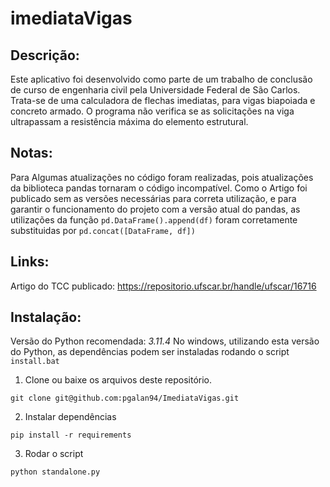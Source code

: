 # imediataVigas

## Descrição:

Este aplicativo foi desenvolvido como parte de um trabalho de conclusão de curso de engenharia civil pela Universidade Federal de São Carlos. Trata-se de uma calculadora de flechas imediatas, para vigas biapoiada e concreto armado. O programa não verifica se as solicitações na viga ultrapassam a resistência máxima do elemento estrutural.

## Notas: 
Para Algumas atualizações no código foram realizadas, pois atualizações da
biblioteca pandas tornaram o código incompatível. Como o Artigo foi
publicado sem as versões necessárias para correta utilização, e para
garantir o funcionamento do projeto com a versão atual do pandas,
as utilizações da função `pd.DataFrame().append(df)` foram corretamente
substituidas por `pd.concat([DataFrame, df])`

## Links:

Artigo do TCC publicado: https://repositorio.ufscar.br/handle/ufscar/16716

## Instalação:

Versão do Python recomendada: *3.11.4*
No windows, utilizando esta versão do Python, as dependências podem ser instaladas rodando o script `install.bat`

1. Clone ou baixe os arquivos deste repositório.

` git clone git@github.com:pgalan94/ImediataVigas.git `

2. Instalar dependências

` pip install -r requirements `

3. Rodar o script

` python standalone.py `